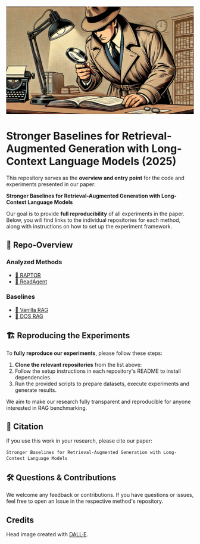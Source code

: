 ![head_image](./head_image.jpg)

# Stronger Baselines for Retrieval-Augmented Generation with Long-Context Language Models (2025)

This repository serves as the **overview and entry point** for the code and experiments presented in our paper:

**Stronger Baselines for Retrieval-Augmented Generation with Long-Context Language Models**

Our goal is to provide **full reproducibility** of all experiments in the paper. Below, you will find links to the individual repositories for each method, along with instructions on how to set up the experiment framework.

## 📌 Repo-Overview

### Analyzed Methods
- [🔗 RAPTOR](https://github.com/Lightnz/raptor-eval)
- [🔗 ReadAgent](https://github.com/Lightnz/read-agent-eval)

### Baselines
- [🔗 Vanilla RAG](https://github.com/Lightnz/vanilla-rag)
- [🔗 DOS RAG](https://github.com/Lightnz/dos-rag)


## 🏗️ Reproducing the Experiments

To **fully reproduce our experiments**, please follow these steps:

1. **Clone the relevant repositories** from the list above:
2. Follow the setup instructions in each repository's README to install dependencies.
3. Run the provided scripts to prepare datasets, execute experiments and generate results.

We aim to make our research fully transparent and reproducible for anyone interested in RAG benchmarking.

## 📜 Citation

If you use this work in your research, please cite our paper:

    Stronger Baselines for Retrieval-Augmented Generation with Long-Context Language Models

## 🛠️ Questions & Contributions

We welcome any feedback or contributions. If you have questions or issues, feel free to open an Issue in the respective method's repository.

## Credits

Head image created with [DALL·E](https://openai.com/dall-e).
